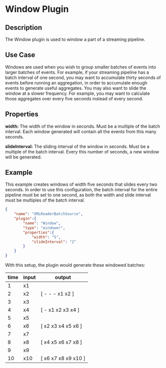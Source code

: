 # Window Plugin


Description
-----------
The Window plugin is used to window a part of a streaming pipeline.


Use Case
--------
Windows are used when you wish to group smaller batches of events into larger batches of events.
For example, if your streaming pipeline has a batch interval of one second, you may want to accumulate
thirty seconds of events before running an aggregation, in order to accumulate enough events to generate
useful aggregates. You may also want to slide the window at a slower frequency. For example, you may want to
calculate those aggregates over every five seconds instead of every second.

Properties
----------
**width:** The width of the window in seconds. Must be a multiple of the batch interval.
Each window generated will contain all the events from this many seconds.

**slideInterval:** The sliding interval of the window in seconds. Must be a multiple of the batch interval.
Every this number of seconds, a new window will be generated.

Example
-------
This example creates windows of width five seconds that slides every two seconds. In order to use this
configuration, the batch interval for the entire pipeline must be set to one second, as both the width
and slide interval must be multiples of the batch interval.

```json
{
    "name": "XMLReaderBatchSource",
    "plugin":{
        "name": "Window",
        "type": "windower",
        "properties":{
            "width": "5",
            "slideInterval": "2"
        }
    }
}
```

With this setup, the plugin would generate these windowed batches:

| time | input | output              |
| ---- | ----- | ------------------- |
| 1    | x1    |                     |
| 2    | x2    | [ - - - x1 x2 ]     |
| 3    | x3    |                     |
| 4    | x4    | [ - x1 x2 x3 x4 ]   |
| 5    | x5    |                     |
| 6    | x6    | [ x2 x3 x4 x5 x6 ]  |
| 7    | x7    |                     |
| 8    | x8    | [ x4 x5 x6 x7 x8 ]  |
| 9    | x9    |                     |
| 10   | x10   | [ x6 x7 x8 x9 x10 ] |
